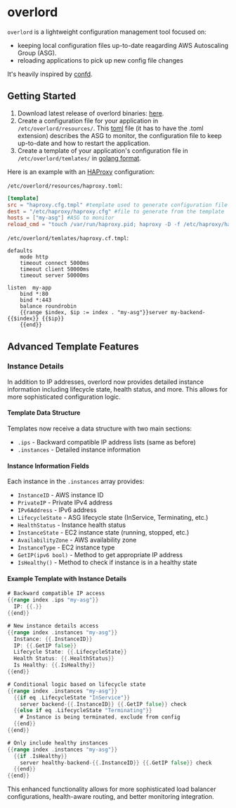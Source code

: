 # overlord

`overlord` is a lightweight configuration management tool focused on:

* keeping local configuration files up-to-date reagarding AWS Autoscaling Group (ASG).
* reloading applications to pick up new config file changes

It's heavily inspired by [confd](https://github.com/kelseyhightower/confd).

## Getting Started

1. Download latest release of overlord binaries: [here](https://github.com/AirVantage/overlord/releases).
2. Create a configuration file for your application in `/etc/overlord/resources/`. This [toml](https://github.com/toml-lang/toml) file (it has to have the .toml extension) describes the ASG to monitor, the configuration file to keep up-to-date and how to restart the application.
3. Create a template of your application's configuration file in `/etc/overlord/temlates/` in [golang format](http://golang.org/pkg/text/template).

Here is an example with an [HAProxy](http://www.haproxy.org/) configuration:

`/etc/overlord/resources/haproxy.toml`:

```TOML
[template]
src = "haproxy.cfg.tmpl" #template used to generate configuration file (located in /etc/overseer/temlates/)
dest = "/etc/haproxy/haproxy.cfg" #file to generate from the template
hosts = ["my-asg"] #ASG to monitor
reload_cmd = "touch /var/run/haproxy.pid; haproxy -D -f /etc/haproxy/haproxy.cfg -p /var/run/haproxy.pid -sf $(cat /var/run/haproxy.pid)" #command to reload the configuration
```

`/etc/overlord/temlates/haproxy.cf.tmpl`:

```
defaults
    mode http
    timeout connect 5000ms
    timeout client 50000ms
    timeout server 50000ms

listen  my-app
	bind *:80
	bind *:443
	balance roundrobin
	{{range $index, $ip := index . "my-asg"}}server my-backend-{{$index}} {{$ip}}
	{{end}}
```

## Advanced Template Features

### Instance Details

In addition to IP addresses, overlord now provides detailed instance information including lifecycle state, health status, and more. This allows for more sophisticated configuration logic.

#### Template Data Structure

Templates now receive a data structure with two main sections:

- `.ips` - Backward compatible IP address lists (same as before)
- `.instances` - Detailed instance information

#### Instance Information Fields

Each instance in the `.instances` array provides:

- `InstanceID` - AWS instance ID
- `PrivateIP` - Private IPv4 address
- `IPv6Address` - IPv6 address
- `LifecycleState` - ASG lifecycle state (InService, Terminating, etc.)
- `HealthStatus` - Instance health status
- `InstanceState` - EC2 instance state (running, stopped, etc.)
- `AvailabilityZone` - AWS availability zone
- `InstanceType` - EC2 instance type
- `GetIP(ipv6 bool)` - Method to get appropriate IP address
- `IsHealthy()` - Method to check if instance is in a healthy state

#### Example Template with Instance Details

```go
# Backward compatible IP access
{{range index .ips "my-asg"}}
  IP: {{.}}
{{end}}

# New instance details access
{{range index .instances "my-asg"}}
  Instance: {{.InstanceID}}
  IP: {{.GetIP false}}
  Lifecycle State: {{.LifecycleState}}
  Health Status: {{.HealthStatus}}
  Is Healthy: {{.IsHealthy}}
{{end}}

# Conditional logic based on lifecycle state
{{range index .instances "my-asg"}}
  {{if eq .LifecycleState "InService"}}
    server backend-{{.InstanceID}} {{.GetIP false}} check
  {{else if eq .LifecycleState "Terminating"}}
    # Instance is being terminated, exclude from config
  {{end}}
{{end}}

# Only include healthy instances
{{range index .instances "my-asg"}}
  {{if .IsHealthy}}
    server healthy-backend-{{.InstanceID}} {{.GetIP false}} check
  {{end}}
{{end}}
```

This enhanced functionality allows for more sophisticated load balancer configurations, health-aware routing, and better monitoring integration.
